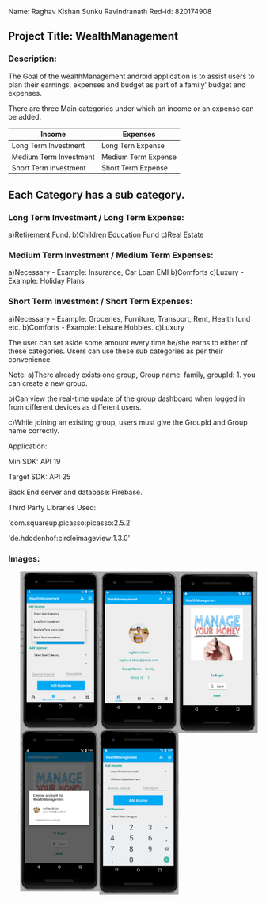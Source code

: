 Name: Raghav Kishan Sunku Ravindranath
Red-id: 820174908

Project Title: WealthManagement
--------------------------------

### Description: 

The Goal of the wealthManagement android application is to assist users to plan their earnings, expenses and budget as part of a family’ budget and expenses.

There are three Main categories under which an income or an expense can be added.

| Income | Expenses |
| ----------------------- | ----------------------- |
| Long Term Investment | Long Tern Expense |
| Medium Term Investment | Medium Term Expense |
| Short Term Investment | Short Term Expense |

## Each Category has a sub category.

### Long Term Investment / Long Term Expense:
a)Retirement Fund.
b)Children Education Fund
c)Real Estate

### Medium Term Investment / Medium Term Expenses:
a)Necessary - Example: Insurance, Car Loan EMI
b)Comforts
c)Luxury - Example: Holiday Plans

### Short Term Investment / Short Term Expenses:
a)Necessary - Example: Groceries, Furniture, Transport, Rent, Health fund etc.
b)Comforts - Example: Leisure Hobbies.
c)Luxury

The user can set aside some amount every time he/she earns to either of these categories.
Users can use these sub categories as per their convenience.

Note: 
a)There already exists one group, Group name: family, groupId: 1.
you can create a new group.

b)Can view the real-time update of the group dashboard when logged in from different 
devices as different users.

c)While joining an existing group, users must give the GroupId and Group name correctly.

Application:

Min SDK: API 19

Target SDK: API 25

Back End server and database: Firebase.

Third Party Libraries Used:

'com.squareup.picasso:picasso:2.5.2'

'de.hdodenhof:circleimageview:1.3.0'

### Images:
<img src="https://github.com/raghavkishan/WealthManagement/blob/master/wealth_mng_pic1.png" alt="A screenshot illustratrating the UI of the app" width="160" style="display: inline; float: right"/>

<img src="https://github.com/raghavkishan/WealthManagement/blob/master/wealth_mng_pic2.png" alt="A screenshot illustratrating the UI of the app" width="160" style="display: inline; float: right"/>

<img src="https://github.com/raghavkishan/WealthManagement/blob/master/wealth_mng_pic3.png" alt="A screenshot illustratrating the UI of the app" width="160" style="display: inline; float: right"/>

<img src="https://github.com/raghavkishan/WealthManagement/blob/master/wealth_mng_pic4.png" alt="A screenshot illustratrating the UI of the app" width="160" style="display: inline; float: right"/>

<img src="https://github.com/raghavkishan/WealthManagement/blob/master/wealth_mng_pic5.png" alt="A screenshot illustratrating the UI of the app" width="160" style="display: inline; float: right"/>
